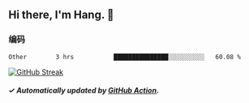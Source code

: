 ## Hi there, I'm Hang. 👋

### 编码

<!--START_SECTION:waka-->

```text
Other        3 hrs           ███████████████░░░░░░░░░░   60.08 %
```

<!--END_SECTION:waka-->

[![GitHub Streak](https://github-readme-streak-stats.herokuapp.com?user=huhuhang&hide_border=true&date_format=%5BY.%5Dn.j)](https://git.io/streak-stats)

##### ✓ Automatically updated by [GitHub Action](https://github.com/huhuhang/huhuhang/actions).
